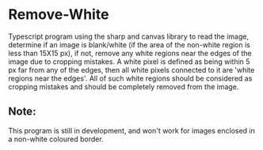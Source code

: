 # Remove-White

Typescript program using the sharp and canvas library to read the image, determine if an image is blank/white (if the area of the non-white region is less than 15X15 px), if not, remove any white regions near the edges of the image due to cropping mistakes. A white pixel is defined as being within 5 px far from any of the edges, then all white pixels connected to it are 'white regions near the edges'. All of such white regions should be considered as cropping mistakes and should be completely removed from the image.

## Note:

This program is still in development, and won't work for images enclosed in a non-white coloured border.
